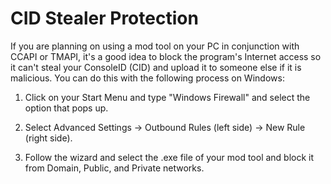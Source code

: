 # CID Stealer Protection


If you are planning on using a mod tool on your PC in conjunction with CCAPI or TMAPI, it's a good idea to block the program's Internet access so it can't steal your ConsoleID (CID) and upload it to someone else if it is malicious. You can do this with the following process on Windows:

1. Click on your Start Menu and type "Windows Firewall" and select the option that pops up.

2. Select Advanced Settings → Outbound Rules (left side) → New Rule (right side).

3. Follow the wizard and select the .exe file of your mod tool and block it from Domain, Public, and Private networks.
